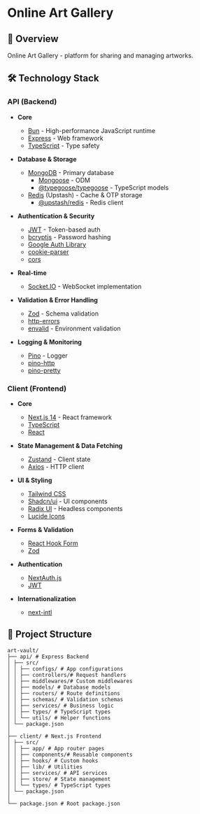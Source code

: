 # Online Art Gallery

## 🌟 Overview

Online Art Gallery - platform for sharing and managing artworks.

## 🛠 Technology Stack

### API (Backend)

-   **Core**

    -   [Bun](https://bun.sh) - High-performance JavaScript runtime
    -   [Express](https://expressjs.com) - Web framework
    -   [TypeScript](https://www.typescriptlang.org/) - Type safety

-   **Database & Storage**
    -   [MongoDB](https://www.mongodb.com) - Primary database
        -   [Mongoose](https://mongoosejs.com) - ODM
        -   [@typegoose/typegoose](https://typegoose.github.io/typegoose/) - TypeScript models
    -   [Redis](https://redis.io) (Upstash) - Cache & OTP storage
        -   [@upstash/redis](https://docs.upstash.com/redis) - Redis client

[//]: # '    - [ioredis](https://github.com/luin/ioredis) - Redis ORM'

-   **Authentication & Security**

    -   [JWT](https://jwt.io/) - Token-based auth
    -   [bcryptjs](https://github.com/dcodeIO/bcrypt.js) - Password hashing
    -   [Google Auth Library](https://github.com/googleapis/google-auth-library-nodejs)
    -   [cookie-parser](https://github.com/expressjs/cookie-parser)
    -   [cors](https://github.com/expressjs/cors)

-   **Real-time**

    -   [Socket.IO](https://socket.io) - WebSocket implementation

-   **Validation & Error Handling**

    -   [Zod](https://zod.dev) - Schema validation
    -   [http-errors](https://github.com/jshttp/http-errors)
    -   [envalid](https://github.com/af/envalid) - Environment validation

-   **Logging & Monitoring**
    -   [Pino](https://getpino.io) - Logger
    -   [pino-http](https://github.com/pinojs/pino-http)
    -   [pino-pretty](https://github.com/pinojs/pino-pretty)

### Client (Frontend)

-   **Core**

    -   [Next.js 14](https://nextjs.org) - React framework
    -   [TypeScript](https://www.typescriptlang.org/)
    -   [React](https://reactjs.org)

-   **State Management & Data Fetching**

    -   [Zustand](https://zustand-demo.pmnd.rs/) - Client state
    -   [Axios](https://axios-http.com) - HTTP client

-   **UI & Styling**

    -   [Tailwind CSS](https://tailwindcss.com)
    -   [Shadcn/ui](https://ui.shadcn.com) - UI components
    -   [Radix UI](https://www.radix-ui.com) - Headless components
    -   [Lucide Icons](https://lucide.dev)

-   **Forms & Validation**

    -   [React Hook Form](https://react-hook-form.com)
    -   [Zod](https://zod.dev)

-   **Authentication**

    -   [NextAuth.js](https://next-auth.js.org)
    -   [JWT](https://jwt.io/)

-   **Internationalization**
    -   [next-intl](https://next-intl-docs.vercel.app)

## 📁 Project Structure

```plaintext
art-vault/
├── api/ # Express Backend
│ ├── src/
│ │ ├── configs/ # App configurations
│ │ ├── controllers/# Request handlers
│ │ ├── middlewares/# Custom middlewares
│ │ ├── models/ # Database models
│ │ ├── routers/ # Route definitions
│ │ ├── schemas/ # Validation schemas
│ │ ├── services/ # Business logic
│ │ ├── types/ # TypeScript types
│ │ └── utils/ # Helper functions
│ └── package.json
│
├── client/ # Next.js Frontend
│ ├── src/
│ │ ├── app/ # App router pages
│ │ ├── components/# Reusable components
│ │ ├── hooks/ # Custom hooks
│ │ ├── lib/ # Utilities
│ │ ├── services/ # API services
│ │ ├── store/ # State management
│ │ └── types/ # TypeScript types
│ └── package.json
│
└── package.json # Root package.json
```
